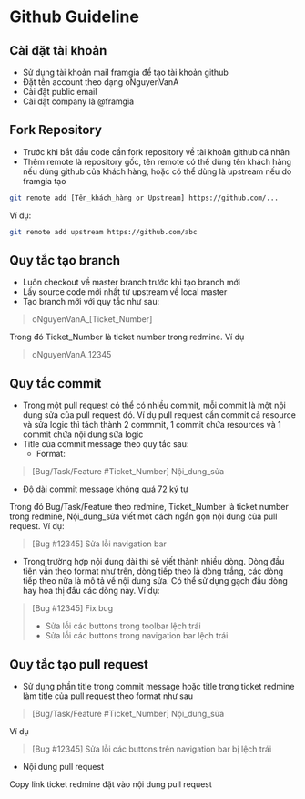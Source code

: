 # Github Guideline

## Cài đặt tài khoản

- Sử dụng tài khoản mail framgia để tạo tài khoản github
- Đặt tên account theo dạng oNguyenVanA
- Cài đặt public email
- Cài đặt company là @framgia

## Fork Repository

- Trước khi bắt đầu code cần fork repository về tài khoản github cá nhân
- Thêm remote là repository gốc, tên remote có thể dùng tên khách hàng nếu dùng github của khách hàng, hoặc có thể dùng là upstream nếu do framgia tạo
```sh
git remote add [Tên_khách_hàng or Upstream] https://github.com/...
```
Ví dụ:
```sh
git remote add upstream https://github.com/abc
```

## Quy tắc tạo branch

- Luôn checkout về master branch trước khi tạo branch mới
- Lấy source code mới nhất từ upstream về local master
- Tạo branch mới với quy tắc như sau:
> oNguyenVanA_[Ticket_Number]

Trong đó Ticket_Number là ticket number trong redmine. Ví dụ
> oNguyenVanA_12345

## Quy tắc commit

- Trong một pull request có thể có nhiều commit, mỗi commit là một nội dung sửa của pull request đó. Ví dụ pull request cần commit cả resource và sửa logic thì tách thành 2 commmit, 1 commit chứa resources và 1 commit chứa nội dung sửa logic
- Title của commit message theo quy tắc sau:
  - Format: 
> [Bug/Task/Feature #Ticket_Number] Nội_dung_sửa
  - Độ dài commit message không quá 72 ký tự

  Trong đó Bug/Task/Feature theo redmine, Ticket_Number là ticket number trong redmine, Nội_dung_sửa viết một cách ngắn gọn nội dung của pull request. Ví dụ:
  > [Bug #12345] Sửa lỗi navigation bar
  - Trong trường hợp nội dung dài thì sẽ viết thành nhiều dòng. Dòng đầu tiên vẫn theo format như trên, dòng tiếp theo là dòng trắng, các dòng tiếp theo nữa là mô tả về nội dung sửa. Có thể sử dụng gạch đầu dòng hay hoa thị đầu các dòng này.
  Ví dụ:
> [Bug #12345] Fix bug
> 
> - Sửa lỗi các buttons trong toolbar lệch trái
> - Sửa lỗi các buttons trong navigation bar lệch trái

## Quy tắc tạo pull request

- Sử dụng phần title trong commit message hoặc title trong ticket redmine làm title của pull request theo format như sau
> [Bug/Task/Feature #Ticket_Number] Nội_dung_sửa

Ví dụ
> [Bug #12345] Sửa lỗi các buttons trên navigation bar bị lệch trái

- Nội dung pull request

Copy link ticket redmine đặt vào nội dung pull request